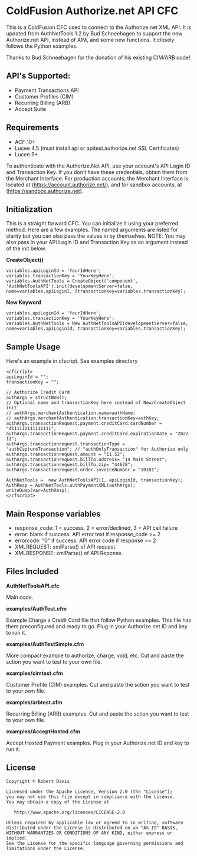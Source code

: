 # ColdFusion Authorize.net API CFC

This is a ColdFusion CFC used to connect to the Authorize.net XML API. It is updated from AuthNetTools 1.2 by Bud Schneehagen to support the new Authorize.net API, instead of AIM, and some new functions. It closely follows the Python examples.

Thanks to Bud Schneehagen for the donation of his existing CIM/ARB code!

## API's Supported:
 * Payment Transactions API
 * Customer Profiles (CIM)
 * Recurring Billing (ARB)
 * Accept Suite

## Requirements
* ACF 10+
* Lucee 4.5 (must install api or apitest.authorize.net SSL Certificates)
* Lucee 5+

To authenticate with the Authorize.Net API, use your account's API Login ID and Transaction Key. If you don't have these credentials, obtain them from the Merchant Interface. For production accounts, the Merchant Interface is located at (https://account.authorize.net/), and for sandbox accounts, at (https://sandbox.authorize.net).

## Initialization

This is a straight forward CFC. You can initialize it using your preferred method. Here are a few examples. The named arguments are listed for clarity but you can also pass the values in by themselves.
NOTE: You may also pass in your APi Login ID and Transaction Key as an argument instead of the init below.

**CreateObject()**

	variables.apiLoginId = 'YourIdHere';
	variables.transactionKey = 'YourKeyHere';
	variables.AuthNetTools = CreateObject('component', 'AuthNetToolsAPI').init(developmentServer=false, name=variables.apiLoginI, [transactionKey=variables.transactionKey);

**New Keyword**

	variables.apiLoginId = 'YourIdHere';
	variables.transactionKey = 'YourKeyHere';
	variables.AuthNetTools = New AuthNetToolsAPI(developmentServer=false, name=variables.apiLoginId, transactionKey=variables.transactionKey);

## Sample Usage

Here's an example in cfscript. See examples directory

	<cfscript>
	apiLoginId = "";
	transactionKey = "";
	
	// Authorize Credit Card
	authArgs = structNew();
	// Optional name and transactionKey here instead of New/CreateObject init
	// authArgs.merchantAuthentication.name=authName;
	// authArgs.merchantAuthentication.transactionKey=authKey;
	authArgs.transactionRequest.payment.creditCard.cardNumber = "4111111111111111";
	authArgs.transactionRequest.payment.creditCard.expirationDate = "2022-12";
	authArgs.transactionrequest.transactionType = "authCaptureTransaction"; // "authOnlyTransaction" for Authorize only
	authArgs.transactionrequest.amount = "11.52";
	authArgs.transactionrequest.billTo.address= "14 Main Street";
	authArgs.transactionrequest.billTo.zip= "44628";
	authArgs.transactionrequest.order.invoiceNumber = "10101";
	
	AuthNetTools =  new AuthNetToolsAPI(1, apiLoginId, transactionKey);
	AuthResp = AuthNetTools.authPaymentXML(authArgs);
	writeDump(var=AuthResp);
	</cfscript>

## Main Response variables

* response_code: 1 = success, 2 = error/declined, 3 = API call failure
* error: blank if success. API error text if response_code >= 2
* errorcode: "0" if success. API error code if response >= 2
* XMLREQUEST: xmlParse() of API request.
* XMLRESPONSE: xmlParse() of API Reponse.

## Files Included

**AuthNetToolsAPI.cfc**

Main code.

**examples/AuthTest.cfm**

Example Charge a Credit Card file that follow Python examples. This file has them preconfigured and ready to go. Plug in your Authorize.net ID and key to run it.

**examples/AuthTestSimple.cfm**

More compact example to authorize, charge, void, etc. Cut and paste the sction you want to test to your own file.

**examples/cimtest.cfm**

Customer Profile (CIM) examples. Cut and paste the sction you want to test to your own file.

**examples/arbtest.cfm**

Recurring Billing (ARB) examples. Cut and paste the sction you want to test to your own file.

**examples/AcceptHosted.cfm**

Accept Hosted Payment examples. Plug in your Authorize.net ID and key to run it.


## License

    Copyright © Robert Davis

    Licensed under the Apache License, Version 2.0 (the "License");
    you may not use this file except in compliance with the License.
    You may obtain a copy of the License at

       http://www.apache.org/licenses/LICENSE-2.0

    Unless required by applicable law or agreed to in writing, software
    distributed under the License is distributed on an "AS IS" BASIS,
    WITHOUT WARRANTIES OR CONDITIONS OF ANY KIND, either express or implied.
    See the License for the specific language governing permissions and
    limitations under the License.
